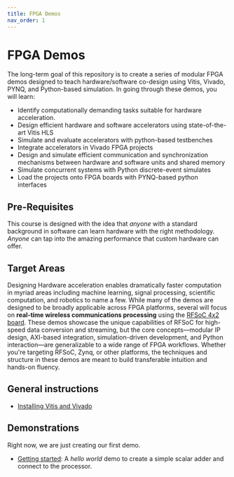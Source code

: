 ```yaml
---
title: FPGA Demos
nav_order: 1
---
```


# FPGA Demos

The long-term goal of this repository is to create a series of modular FPGA demos designed to teach hardware/software co-design using Vitis, Vivado, PYNQ, and Python-based simulation.  In going through these demos, you will learn:

* Identify computationally demanding tasks suitable for hardware acceleration.
* Design efficient hardware and software accelerators using state-of-the-art Vitis HLS 
* Simulate and evaluate accelerators with python-based testbenches
* Integrate accelerators in Vivado FPGA projects
* Design and simulate efficient communication and synchronization mechanisms between hardware and software units and shared memory
* Simulate concurrent systems with Python discrete-event simulates 
* Load the projects onto FPGA boards with PYNQ-based python interfaces

## Pre-Requisites

This course is designed with the idea that *anyone* with a standard background in software can learn hardware with the right methodology.  *Anyone* can tap into the amazing performance that custom hardware can offer.

## Target Areas
Designing Hardware acceleration enables dramatically faster computation in myriad areas including machine learning, signal processing, scientific computation, and robotics to name a few.
While many of the demos are designed to be broadly applicable across FPGA platforms, several will focus on **real-time wireless communications processing** using the [RFSoC 4x2 board](https://www.amd.com/en/corporate/university-program/aup-boards/rfsoc4x2.html). These demos showcase the unique capabilities of RFSoC for high-speed data conversion and streaming, but the core concepts—modular IP design, AXI-based integration, simulation-driven development, and Python interaction—are generalizable to a wide range of FPGA workflows. Whether you're targeting RFSoC, Zynq, or other platforms, the techniques and structure in these demos are meant to build transferable intuition and hands-on fluency.

## General instructions

* [Installing Vitis and Vivado](./installation.md)

## Demonstrations

Right now, we are just creating our first demo.

* [Getting started](./scalar_adder):  A *hello world* demo to create a simple scalar adder and connect to the processor.

